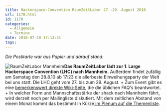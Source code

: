 ```yaml
---
title: Hackerspace-Convention RaumZeitLabor 27.-29. August 2010
url: 1178.html
id: 1178
categories:
  - Allgemein
  - Termine
date: 2010-07-20 17:13:51
tags:
---
```


_Die Postkarte war aus Papier und darauf stand:_

![RaumZeitLabor Mannheim](https://blog.shackspace.de/wp-content/uploads/2010/07/227px-RaumZeitLaborLogo.png "227px-RaumZeitLaborLogo")**Das RaumZeitLabor lädt zur 1\. Large Hackerspace Convention (LHC) nach Mannheim.**
Außerdem findet zufällig am Samstag den 28.8.10 ab 17:23 die allerbeste Einweihungsparty der Welt bei uns statt. Die LHC geht vom 27\. bis zum 29\. August.
+
Zum Event gibt es eine [bemerkenswert direkte Wiki-Seite](http://raumzeitlabor.de/wiki/1._Large_Hackerspace_Convention_(LHC)), die die üblichen FAQ's beantwortet.
+
In welcher Form und Mannschaftsstärke der shack nach Mannheim fährt, wird derzeit noch per Mailingliste diskutiert. Mit dem zeitlichen Abstand von einem Monat kommt das bestimmt in Kürze[ im Plenum auf die Themenliste](https://blog.shackspace.de/wiki/doku.php#chaos_und_ordnung).